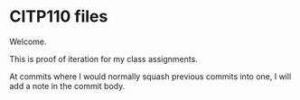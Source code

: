 # CITP110 files

Welcome.

This is proof of iteration for my class assignments.

At commits where I would normally squash previous commits
into one, I will add a note in the commit body.